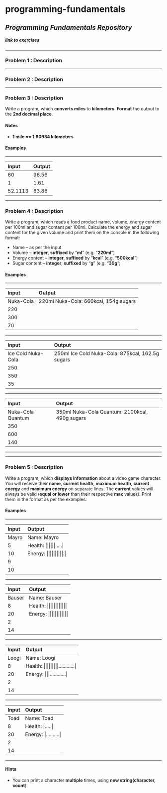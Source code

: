 # programming-fundamentals
## *Programming Fundamentals Repository*

##### *link to exercises*

---
### Problem 1 : Description

---
### Problem 2 : Description

---
### Problem 3 : Description

Write a program, which **converts miles** to **kilometers**. **Format** the output to the **2nd decimal place**.

#### Notes

* **1 mile == 1.60934 kilometers**

#### Examples

------------------------
|**Input**  |**Output**|
| :---      | :---     |
| 60        |96.56     |
| 1         |1.61      |
| 52.1113   |83.86	   |
------------------------

### Problem 4 : Description

Write a program, which reads a food product name, volume, energy content per 100ml and sugar content per 100ml. Calculate the energy and sugar content for the given volume and print them on the console in the following format:

* Name – as per the input  
* Volume – **integer**, **suffixed** by “**ml**” (e.g. “**220ml**”)
* Energy content – **integer**, **suffixed** by “**kca**l” (e.g. “**500kcal**”)
* Sugar content – **integer**, **suffixed** by “**g**” (e.g. “**30g**”;

#### Examples  

-------------------------------------------------------------------------
| **Input**          | **Output**                                       |
| :----              | :---                                             |
| Nuka-Cola          | 220ml Nuka-Cola: 660kcal, 154g sugars            |
| 220                |                                                  |
| 300                |                                                  |
| 70                 |                                                  |
-------------------------------------------------------------------------
| **Input**          | **Output**                                       |
| :----              | :---                                             |
| Ice Cold Nuka-Cola | 250ml Ice Cold Nuka-Cola: 875kcal, 162.5g sugars |
| 250                |                                                  |
| 350                |                                                  |
| 35                 |                                                  |
-------------------------------------------------------------------------
| **Input**          | **Output**                                       |
| :----              | :---                                             |
| Nuka-Cola Quantum  | 350ml Nuka-Cola Quantum: 2100kcal, 490g sugars   |
| 350                |                                                  |
| 600                |                                                  |
| 140                |                                                  |
------------------------------------------------------------------------

---
### Problem 5 : Description
Write a program, which **displays information** about a video game character. You will receive their **name**, **current health**, **maximum health**, **current energy** and **maximum energy** on separate lines. The **current** values will always be valid (**equal or lower** than their respective **max** values). Print them in the format as per the examples.

#### Examples

------------------------------------------------------------------------------------------------
| **Input** | **Output**                                                                       |
| :---      | :---                                                                             |
| Mayro     | Name: Mayro                                                                      |
| 5         | Health: &#124;&#124;&#124;&#124;&#124;&#124;.....&#124;                          |
| 10        | Energy: &#124;&#124;&#124;&#124;&#124;&#124;&#124;&#124;&#124;&#124;.&#124;      |
| 9         |                                                                                  |
| 10        |                                                                                  |
------------------------------------------------------------------------------------------------
| **Input** | **Output**                                                                       |
| :---      | :---                                                                             |
| Bauser    | Name: Bauser                                                                     |
| 8         | Health: &#124;&#124;&#124;&#124;&#124;&#124;&#124;&#124;&#124;&#124;&#124;&#124; |
| 20        | Energy: &#124;&#124;&#124;&#124;&#124;&#124;&#124;&#124;&#124;&#124;&#124;&#124; |
| 2         |                                                                                  |
| 14        |                                                                                  |
------------------------------------------------------------------------------------------------
| **Input** | **Output**                                                                       |
| :---      | :---                                                                             |
| Loogi     | Name: Loogi                                                                      |
| 8         | Health: &#124;&#124;&#124;&#124;&#124;&#124;&#124;&#124;&#124;............&#124; |
| 20        | Energy: &#124;&#124;&#124;............&#124;                                     |
| 2         |                                                                                  |
| 14        |                                                                                  |
------------------------------------------------------------------------------------------------
| **Input** | **Output**                                                                       |
| :---      | :---                                                                             |
| Toad      | Name: Toad                                                                       |
| 8         | Health: &#124;.....&#124;                                                        |
| 20        | Energy: &#124;..........&#124;                                                   |
| 2         |                                                                                  |
| 14        |                                                                                  |
------------------------------------------------------------------------------------------------

#### Hints

* You can print a character **multiple** times, using **new string(character, count**).
